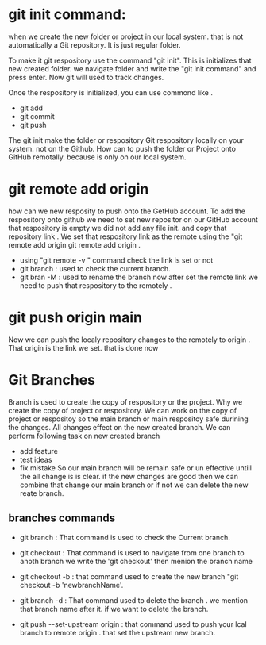 # git init command:

when we create the new folder or project in our local system. that is not automatically a Git repository.
It is just regular folder.

To make it git respository use the command "git init". This is initializes that new created folder. we navigate folder and
write the "git init command" and press enter. Now git will used to track changes.

Once the respository is initialized, you can use commond like .

- git add
- git commit
- git push

The git init make the folder or respository Git respository locally on your system. not on the
Github.
How can to push the folder or Project onto GitHub remotally. because is only on our local system.

# git remote add origin <repository-link>

how can we new resposity to push onto the GetHub account.
To add the respository onto github we need to set new repositor on our GitHub account that respository is empty we did not
add any file init. and copy that repository link . We set that respository link as the remote using the "git remote add origin<repository-link>
git remote add origin <repository-link>.

- using "git remote -v " command check the link is set or not
- git branch : used to check the current branch.
- git bran -M : used to rename the branch
  now after set the remote link we need to push that respository to the remotely .

# git push origin main

Now we can push the localy repository changes to the remotely to origin . That origin is the link we set.
that is done now

# Git Branches

Branch is used to create the copy of respository or the project. Why we create the copy of project or respository.
We can work on the copy of project or respositoy so the main branch or main respositoy safe durining the changes.
All changes effect on the new created branch. We can perform following task on new created branch

- add feature
- test ideas
- fix mistake
  So our main branch will be remain safe or un effective untill the all change is is clear. if the new changes are good then we
  can combine that change our main branch or if not we can delete the new reate branch.

## branches commands

- git branch : That command is used to check the Current branch.
- git checkout : That command is used to navigate from one branch to anoth branch we write the 'git checkout' then menion the branch name

- git checkout -b : that command used to create the new branch "git checkout -b 'newbranchName'.
- git branch -d : That command used to delete the branch . we mention that branch name after it. if we want to delete the branch.
- git push --set-upstream origin : that command used to push your lcal branch to remote origin . that set the upstream new branch.
